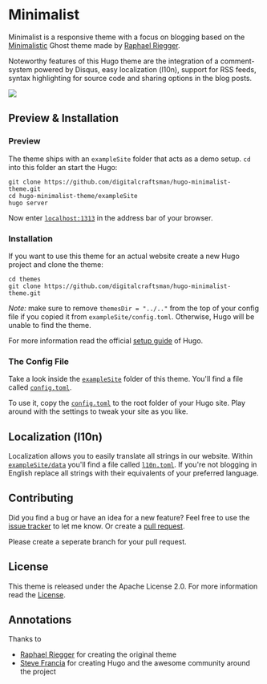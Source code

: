 # Minimalist

Minimalist is a responsive theme with a focus on blogging based on the
[Minimalistic](https://github.com/rriegger/MinimalisticBlogTheme)
Ghost theme made by [Raphael Riegger](https://github.com/rriegger).

Noteworthy features of this Hugo theme are the integration of a comment-system
powered by Disqus, easy localization (l10n), support for RSS feeds,
syntax highlighting for source code and sharing options in the blog posts.

![](https://raw.githubusercontent.com/digitalcraftsman/hugo-minimalist-theme/master/images/screenshot.png)

## Preview & Installation

### Preview

The theme ships with an `exampleSite` folder that acts as a demo setup.
`cd` into this folder an start the Hugo:

    git clone https://github.com/digitalcraftsman/hugo-minimalist-theme.git
    cd hugo-minimalist-theme/exampleSite
    hugo server
 
Now enter [`localhost:1313`](http://localhost:1313) in the address bar of your browser.

### Installation

If you want to use this theme for an actual website create a new Hugo project and clone the theme:

    cd themes
    git clone https://github.com/digitalcraftsman/hugo-minimalist-theme.git

*Note:* make sure to remove `themesDir = "../.."` from the top of your config file if you copied it from `exampleSite/config.toml`. Otherwise, Hugo will be unable to find the theme.

For more information read the official [setup guide](//gohugo.io/overview/installing/) of Hugo.

### The Config File

Take a look inside the [`exampleSite`](https://github.com/digitalcraftsman/hugo-minimalist-theme/tree/master/exampleSite) folder of this theme.
You'll find a file called [`config.toml`](https://github.com/digitalcraftsman/hugo-minimalist-theme/blob/master/exampleSite/config.toml).

To use it, copy the [`config.toml`](https://github.com/digitalcraftsman/hugo-minimalist-theme/blob/master/exampleSite/config.toml) to the root folder of your Hugo site.
Play around with the settings to tweak your site as you like.

## Localization (l10n)

Localization allows you to easily translate all strings in our website.
Within [`exampleSite/data`](https://github.com/digitalcraftsman/hugo-minimalist-theme/tree/master/exampleSite/data) you'll find a file called [`l10n.toml`](https://github.com/digitalcraftsman/hugo-minimalist-theme/blob/master/exampleSite/data/l10n.toml).
If you're not blogging in English replace all strings with their equivalents of your preferred language.

## Contributing

Did you find a bug or have an idea for a new feature?
Feel free to use the [issue tracker](https://github.com/digitalcraftsman/hugo-minimalist-theme/issues)
to let me know. Or create a [pull request](https://github.com/digitalcraftsman/hugo-minimalist-theme/pulls).

Please create a seperate branch for your pull request.

## License

This theme is released under the Apache License 2.0.
For more information read the [License](https://github.com/digitalcraftsman/hugo-minimalist-theme/blob/dev/LICENSE.md).

## Annotations

Thanks to 
        
- [Raphael Riegger](https://github.com/rriegger) for creating the original theme
- [Steve Francia](//github.com/spf13) for creating Hugo and the awesome community around the project
